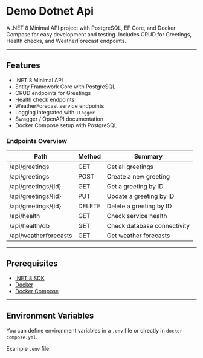 # Demo Dotnet Api

A .NET 8 Minimal API project with PostgreSQL, EF Core, and Docker Compose for easy development and testing. Includes CRUD for Greetings, Health checks, and WeatherForecast endpoints.

---

## Features

- .NET 8 Minimal API
- Entity Framework Core with PostgreSQL
- CRUD endpoints for Greetings
- Health check endpoints
- WeatherForecast service endpoints
- Logging integrated with `ILogger`
- Swagger / OpenAPI documentation
- Docker Compose setup with PostgreSQL

### Endpoints Overview

| Path | Method | Summary |
|------|--------|--------|
| /api/greetings | GET | Get all greetings |
| /api/greetings | POST | Create a new greeting |
| /api/greetings/{id} | GET | Get a greeting by ID |
| /api/greetings/{id} | PUT | Update a greeting by ID |
| /api/greetings/{id} | DELETE | Delete a greeting by ID |
| /api/health | GET | Check service health |
| /api/health/db | GET | Check database connectivity |
| /api/weatherforecasts | GET | Get weather forecasts |

---

## Prerequisites

- [.NET 8 SDK](https://dotnet.microsoft.com/download/dotnet/8.0)
- [Docker](https://www.docker.com/get-started)
- [Docker Compose](https://docs.docker.com/compose/)

---

## Environment Variables

You can define environment variables in a `.env` file or directly in `docker-compose.yml`.  

Example `.env` file:

